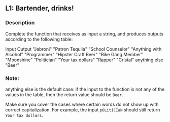 ## L1: Bartender, drinks!

### Description

Complete the function that receives as input a string, and produces outputs according to the following table:

Input	Output
"Jabroni"	"Patron Tequila"
"School Counselor"	"Anything with Alcohol"
"Programmer"	"Hipster Craft Beer"
"Bike Gang Member"	"Moonshine"
"Politician"	"Your tax dollars"
"Rapper"	"Cristal"
anything else	"Beer"
### Note: 
anything else is the default case: if the input to the function is not any of the values in the table, then the return value should be `Beer`.

Make sure you cover the cases where certain words do not show up with correct capitalization. For example, the input `pOLitiCIaN` should still return `Your tax dollars`.
